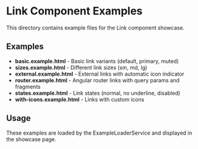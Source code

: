 # Link Component Examples

This directory contains example files for the Link component showcase.

## Examples

- **basic.example.html** - Basic link variants (default, primary, muted)
- **sizes.example.html** - Different link sizes (sm, md, lg)
- **external.example.html** - External links with automatic icon indicator
- **router.example.html** - Angular router links with query params and fragments
- **states.example.html** - Link states (normal, no underline, disabled)
- **with-icons.example.html** - Links with custom icons

## Usage

These examples are loaded by the ExampleLoaderService and displayed in the showcase page.